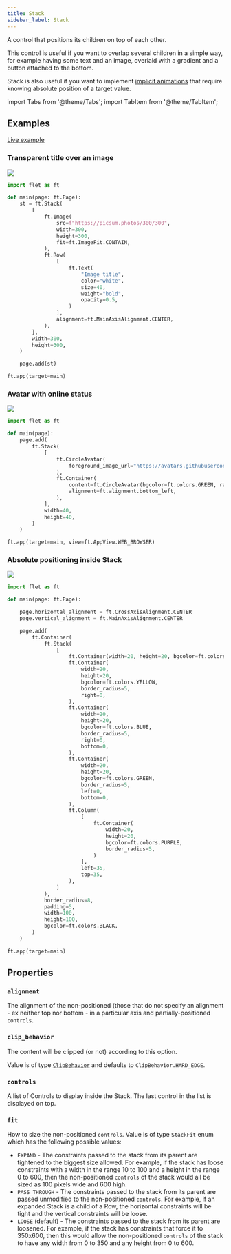 ```yaml
---
title: Stack
sidebar_label: Stack
---
```


A control that positions its children on top of each other.

This control is useful if you want to overlap several children in a simple way, for example having some text and an image, overlaid with a gradient and a button attached to the bottom.

Stack is also useful if you want to implement [implicit animations](/docs/cookbook/animations) that require knowing absolute position of a target value.

import Tabs from '@theme/Tabs';
import TabItem from '@theme/TabItem';

## Examples

[Live example](https://flet-controls-gallery.fly.dev/layout/stack)

### Transparent title over an image

<img src="/img/docs/controls/stack/image-title.png" className="screenshot-50" />

<Tabs groupId="language">
  <TabItem value="python" label="Python" default>

```python
import flet as ft

def main(page: ft.Page):
    st = ft.Stack(
        [
            ft.Image(
                src=f"https://picsum.photos/300/300",
                width=300,
                height=300,
                fit=ft.ImageFit.CONTAIN,
            ),
            ft.Row(
                [
                    ft.Text(
                        "Image title",
                        color="white",
                        size=40,
                        weight="bold",
                        opacity=0.5,
                    )
                ],
                alignment=ft.MainAxisAlignment.CENTER,
            ),
        ],
        width=300,
        height=300,
    )

    page.add(st)

ft.app(target=main)
```

  </TabItem>
</Tabs>

### Avatar with online status

<img src="/img/docs/controls/stack/avatar-with-status.png" className="screenshot-10"/>

<Tabs groupId="language">
  <TabItem value="python" label="Python" default>

```python
import flet as ft

def main(page):
    page.add(
        ft.Stack(
            [
                ft.CircleAvatar(
                    foreground_image_url="https://avatars.githubusercontent.com/u/5041459?s=88&v=4"
                ),
                ft.Container(
                    content=ft.CircleAvatar(bgcolor=ft.colors.GREEN, radius=5),
                    alignment=ft.alignment.bottom_left,
                ),
            ],
            width=40,
            height=40,
        )
    )

ft.app(target=main, view=ft.AppView.WEB_BROWSER)
```

  </TabItem>
</Tabs>

### Absolute positioning inside Stack

<img src="/img/docs/controls/stack/absolute-positioned.png" className="screenshot-50"/>

<Tabs groupId="language">
  <TabItem value="python" label="Python" default>

```python
import flet as ft

def main(page: ft.Page):

    page.horizontal_alignment = ft.CrossAxisAlignment.CENTER
    page.vertical_alignment = ft.MainAxisAlignment.CENTER

    page.add(
        ft.Container(
            ft.Stack(
                [
                    ft.Container(width=20, height=20, bgcolor=ft.colors.RED, border_radius=5),
                    ft.Container(
                        width=20,
                        height=20,
                        bgcolor=ft.colors.YELLOW,
                        border_radius=5,
                        right=0,
                    ),
                    ft.Container(
                        width=20,
                        height=20,
                        bgcolor=ft.colors.BLUE,
                        border_radius=5,
                        right=0,
                        bottom=0,
                    ),
                    ft.Container(
                        width=20,
                        height=20,
                        bgcolor=ft.colors.GREEN,
                        border_radius=5,
                        left=0,
                        bottom=0,
                    ),
                    ft.Column(
                        [
                            ft.Container(
                                width=20,
                                height=20,
                                bgcolor=ft.colors.PURPLE,
                                border_radius=5,
                            )
                        ],
                        left=35,
                        top=35,
                    ),
                ]
            ),
            border_radius=8,
            padding=5,
            width=100,
            height=100,
            bgcolor=ft.colors.BLACK,
        )
    )

ft.app(target=main)
```

  </TabItem>
</Tabs>

## Properties

### `alignment`

The alignment of the non-positioned (those that do not specify an alignment - ex neither top nor bottom - in a particular axis and partially-positioned `controls`.

### `clip_behavior`

The content will be clipped (or not) according to this option.

Value is of type [`ClipBehavior`](/docs/reference/types/clipbehavior) and defaults to `ClipBehavior.HARD_EDGE`.

### `controls`

A list of Controls to display inside the Stack. The last control in the list is displayed on top.

### `fit`

How to size the non-positioned `controls`. Value is of type `StackFit` enum which has the following possible values: 

* `EXPAND` - The constraints passed to the stack from its parent are tightened to the biggest size allowed. For example, if the stack has loose constraints with a width in the range 10 to 100 and a height in the range 0 to 600, then the non-positioned `controls` of the stack would all be sized as 100 pixels wide and 600 high.
* `PASS_THROUGH` - The constraints passed to the stack from its parent are passed unmodified to the non-positioned `controls`. For example, if an expanded Stack is a child of a Row, the horizontal constraints will be tight and the vertical constraints will be loose.
* `LOOSE` (default) - The constraints passed to the stack from its parent are loosened. For example, if the stack has constraints that force it to 350x600, then this would allow the non-positioned `controls` of the stack to have any width from 0 to 350 and any height from 0 to 600.
